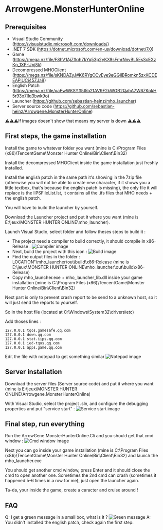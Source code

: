 # Arrowgene.MonsterHunterOnline

## Prerequisites

- Visual Studio Community (https://visualstudio.microsoft.com/downloads/)
- .NET 7 SDK (https://dotnet.microsoft.com/en-us/download/dotnet/7.0)
- Game (https://mega.nz/file/F8hV1AjZ#qh7kYq53p2yKX8sFmrNnvBL5EsScEXzKp_1XF-Upj8k)
- Decompressed MHOClient (https://mega.nz/file/sKNDAZyJ#K6RYgCCvEye9eGGiIBRomkn5zxKCDEEAPiUCi45ZJa8)
- English Patch (https://mega.nz/file/oaFwWKSY#5I5b21AV9F2kWGB2QahA7W6ZKokH5r93o7lIq3bwk9o)
- Launcher (https://github.com/sebastian-heinz/mho_launcher)
- Server source code (https://github.com/sebastian-heinz/Arrowgene.MonsterHunterOnline)

⚠️⚠️⚠️If images doesn't show that means my server is down ⚠️⚠️⚠️

## First steps, the game installation

Install the game to whatever folder you want (mine is C:\Program Files (x86)\TencentGame\Monster Hunter Online\Bin\Client\Bin32)

Install the decompressed MHOClient inside the game installation just freshly installed.

Install the english patch in the same path it's showing in the 7zip file (otherwise you will not be able to create new character, if it shows you a little textbox, that's because the english patch is missing), the only file it will replace is the IIPSFileList.lst, it contains all the .ifs files that MHO needs + the english patch.

You will have to build the launcher by yourself.

Download the Launcher project and put it where you want (mine is E:\jeux\MONSTER HUNTER ONLINE\mho_launcher).


Launch Visual Studio, select folder and follow theses steps to build it :

- The project need a compiler to build correctly, it should compile in x86-Release :
![Compiler image](http://136.243.63.156:10782/images/mho_guide1.png)
- Next, build the project with this icon :
![Build image](http://136.243.63.156:10782/images/mho_guide2.png)
- Find the output files in the folder : LOCATION"\mho_launcher\out\build\x86-Release (mine is E:\jeux\MONSTER HUNTER ONLINE\mho_launcher\out\build\x86-Release)
- Copy mho_launcher.exe + mho_launcher_lib.dll inside your game installation (mine is C:\Program Files (x86)\TencentGame\Monster Hunter Online\Bin\Client\Bin32)

Next part is only to prevent crash report to be send to a unknown host, so it will just send the reports to yourself.

So in the host file (located at C:\Windows\System32\drivers\etc)

Add thoses lines :
```
127.0.0.1 tqos.gamesafe.qq.com
127.0.0.1 down.qq.com
127.0.0.1 stat.iips.qq.com
127.0.0.1 ied-tqos.qq.com
127.0.0.1 apps.game.qq.com
```

Edit the file with notepad to get something similar
![Notepad image](http://136.243.63.156:10782/images/mho_guide5.png)

## Server installation

Download the server files (Server source code) and put it where you want (mine is E:\jeux\MONSTER HUNTER ONLINE\Arrowgene.MonsterHunterOnline)

With Visual Studio, select the project .sln, and configure the debugging properties and put "service start" :
![Service start image](http://136.243.63.156:10782/images/mho_guide3.png)



## Final step, run everything

Run the ArrowGene.MonsterHunterOnline.Cli and you should get that cmd window :
![Cmd window image](http://136.243.63.156:10782/images/mho_guide4.png)

Next you can go inside your game installation (mine is C:\Program Files (x86)\TencentGame\Monster Hunter Online\Bin\Client\Bin32) and launch the mho_launcher.exe

You should get another cmd window, press Enter and it should close the cmd to open another one.
Sometimes the 2nd cmd can crash (sometimes it happened 5-6 times in a row for me), just open the launcher again.

Ta-da, your inside the game, create a caracter and cruise around !


## FAQ

Q: I get a green message in a small box, what is it ? ![Green message](http://136.243.63.156:10782/images/mho_guide6.png)
A: You didn't installed the english patch, check again the first step.
